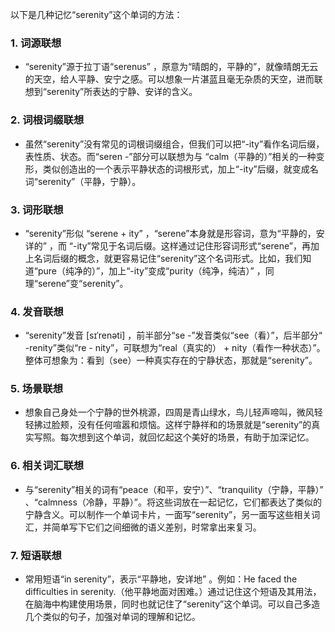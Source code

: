 以下是几种记忆“serenity”这个单词的方法：

### 1. 词源联想
 - “serenity”源于拉丁语“serenus” ，原意为“晴朗的，平静的”，就像晴朗无云的天空，给人平静、安宁之感。可以想象一片湛蓝且毫无杂质的天空，进而联想到“serenity”所表达的宁静、安详的含义。

### 2. 词根词缀联想
 - 虽然“serenity”没有常见的词根词缀组合，但我们可以把“-ity”看作名词后缀，表性质、状态。而“seren -”部分可以联想为与 “calm（平静的）”相关的一种变形，类似创造出的一个表示平静状态的词根形式，加上“-ity”后缀，就变成名词“serenity”（平静，宁静）。

### 3. 词形联想
 - “serenity”形似 “serene + ity” ，“serene”本身就是形容词，意为“平静的，安详的” ，而 “-ity”常见于名词后缀。这样通过记住形容词形式“serene”，再加上名词后缀的概念，就更容易记住“serenity”这个名词形式。比如，我们知道“pure（纯净的）”，加上“-ity”变成“purity（纯净，纯洁）” ，同理“serene”变“serenity”。

### 4. 发音联想
 - “serenity”发音 [sɪˈrenəti] ，前半部分“se -”发音类似“see（看）”，后半部分“ -renity”类似“re - nity”，可联想为“real（真实的） + nity（看作一种状态）”。整体可想象为：看到（see）一种真实存在的宁静状态，那就是“serenity”。

### 5. 场景联想
 - 想象自己身处一个宁静的世外桃源，四周是青山绿水，鸟儿轻声啼叫，微风轻轻拂过脸颊，没有任何喧嚣和烦恼。这样宁静祥和的场景就是“serenity”的真实写照。每次想到这个单词，就回忆起这个美好的场景，有助于加深记忆。

### 6. 相关词汇联想
 - 与“serenity”相关的词有“peace（和平，安宁）”、“tranquility（宁静，平静）” 、“calmness（冷静，平静）”。将这些词放在一起记忆，它们都表达了类似的宁静含义。可以制作一个单词卡片，一面写“serenity”，另一面写这些相关词汇，并简单写下它们之间细微的语义差别，时常拿出来复习。

### 7. 短语联想
 - 常用短语“in serenity”，表示“平静地，安详地” 。例如：He faced the difficulties in serenity.（他平静地面对困难。）通过记住这个短语及其用法，在脑海中构建使用场景，同时也就记住了“serenity”这个单词。可以自己多造几个类似的句子，加强对单词的理解和记忆。 